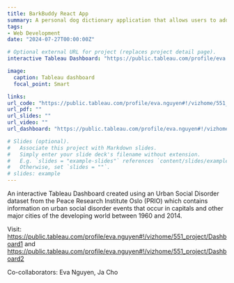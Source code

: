 ```yaml
---
title: BarkBuddy React App
summary: A personal dog dictionary application that allows users to add pictures and basic information about dogs they meet at the dog park.
tags:
- Web Development
date: "2024-07-27T00:00:00Z"

# Optional external URL for project (replaces project detail page).
interactive Tableau Dashboard: "https://public.tableau.com/profile/eva.nguyen#!/vizhome/551_project/Dashboard1"

image:
  caption: Tableau dashboard
  focal_point: Smart

links:
url_code: "https://public.tableau.com/profile/eva.nguyen#!/vizhome/551_project/Dashboard1"
url_pdf: ""
url_slides: ""
url_video: ""
url_dashboard: "https://public.tableau.com/profile/eva.nguyen#!/vizhome/551_project/Dashboard1"

# Slides (optional).
#   Associate this project with Markdown slides.
#   Simply enter your slide deck's filename without extension.
#   E.g. `slides = "example-slides"` references `content/slides/example-slides.md`.
#   Otherwise, set `slides = ""`.
# slides: example
---
```


An interactive Tableau Dashboard created using an Urban Social Disorder dataset from the Peace Research Institute Oslo (PRIO) which contains information on urban social disorder events that occur in capitals and other major cities of the developing world between 1960 and 2014.

Visit: https://public.tableau.com/profile/eva.nguyen#!/vizhome/551_project/Dashboard1 and https://public.tableau.com/profile/eva.nguyen#!/vizhome/551_project/Dashboard2<br/>

Co-collaborators: Eva Nguyen, Ja Cho


